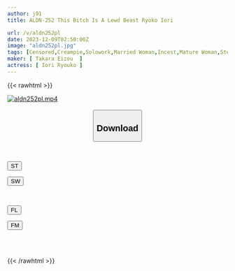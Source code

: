 ```yaml
---
author: j91
title: ALDN-252 This Bitch Is A Lewd Beast Ryoko Iori

url: /v/aldn252pl
date: 2023-12-09T02:50:00Z
image: "aldn252pl.jpg"
tags: [Censored,Creampie,Solowork,Married Woman,Incest,Mature Woman,Stepmother	 ]
maker: [ Takara Eizou  ]
actress: [ Iori Ryouko ]
---
```



{{< rawhtml >}}

<div class="video" data-videoid="eYB9MD1r2QfY6Pk">
    <a href="javascript:;">
        <img src="/v/aldn252pl/aldn252pl.jpg" width="WIDTH" height="HEIGHT" alt="aldn252pl.mp4" loading="lazy">
    </a>
</div>

<script type="text/javascript" src="https://j91.asia/asset/on-demand-st.js"></script>

<br>
  <link rel="stylesheet" href="https://j91.asia/asset/bs5.css">
  
  <center>
  <button class="btn btn-primary" type="button" data-bs-toggle="collapse" data-bs-target=".multi-collapse" aria-expanded="false" aria-controls="multiCollapseExample1 multiCollapseExample2"><h2>Download</h2></button></center>
</p>
<div class="row">
  <div class="col">
    <div class="collapse multi-collapse" id="multiCollapseExample1">
      <div class="card card-body">
	      	      <br>
<div class="buttons">  
<p><a href="https://streamtape.to/v/eYB9MD1r2QfY6Pk" target="_blank"><button class="btn-hover color-3"><i class="fa fa-download"></i> ST</button></a></p>
<p><a href="https://flaswish.com/d49xd8o474re" target="_blank"><button class="btn-hover color-2"><i class="fa fa-download"></i> SW</button></a></p></div>
    </div>
  </div>
</div>
  <div class="col">
    <div class="collapse multi-collapse" id="multiCollapseExample2">
      <div class="card card-body">
	      <br>
<div class="buttons">
<p><a href="javascript:;" target="_blank"><button class="btn-hover color-9"><i class="fa fa-download"></i> FL</button></a></p>
<p><a href="javascript:;" target="_blank"><button class="btn-hover color-8"><i class="fa fa-download"></i> FM</button></a></p></div>
<br><br>
      </div>
    </div>
  </div>
</div>

{{< /rawhtml >}}